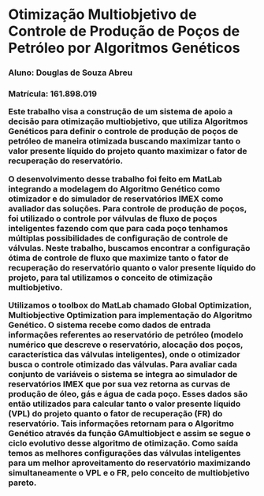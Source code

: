 # Otimização Multiobjetivo de Controle de Produção de Poços de Petróleo por Algoritmos Genéticos

  <h3> Aluno: Douglas de Souza Abreu  
  <h3> Matrícula: 161.898.019
  
  
  Este trabalho visa a construção de um sistema de apoio a decisão para otimização multiobjetivo, que utiliza Algoritmos Genéticos para definir o controle de produção de poços de petróleo de maneira otimizada buscando maximizar tanto o valor presente líquido do projeto quanto maximizar o fator de recuperação do reservatório.

  O desenvolvimento desse trabalho foi feito em MatLab integrando a modelagem do Algoritmo Genético como otimizador e do simulador de reservatórios IMEX como avaliador das soluções. Para controle de produção de poços, foi utilizado o controle por válvulas de fluxo de poços inteligentes fazendo com que para cada poço tenhamos múltiplas possibilidades de configuração de controle de válvulas. Neste trabalho, buscamos encontrar a configuração ótima de controle de fluxo que maximize tanto o fator de recuperação do reservatório quanto o valor presente líquido do projeto, para tal utilizamos o conceito de otimização multiobjetivo.

  Utilizamos o toolbox do MatLab chamado Global Optimization, Multiobjective Optimization para implementação do Algoritmo Genético.  O sistema recebe como dados de entrada informações referentes ao reservatório de petróleo (modelo numérico que descreve o reservatório, alocação dos poços, característica das válvulas inteligentes), onde o otimizador busca o controle otimizado das válvulas. Para avaliar cada conjunto de variáveis o sistema se integra ao simulador de reservatórios IMEX que por sua vez retorna as curvas de produção de óleo, gás e água de cada poço. Esses dados são então utilizados para calcular tanto o valor presente líquido (VPL) do projeto quanto o fator de recuperação (FR) do reservatório.  Tais informações retornam para o Algoritmo Genético através da função GAmultiobject e assim se segue o ciclo evolutivo desse algoritmo de otimização. Como saída temos as melhores configurações das válvulas inteligentes para um melhor aproveitamento do reservatório maximizando simultaneamente o VPL e o FR, pelo conceito de multiobjetivo pareto.
